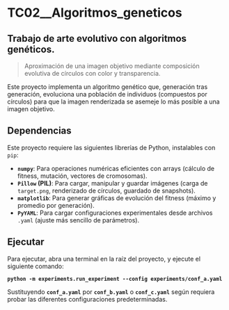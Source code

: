 # TC02__Algoritmos_geneticos

## Trabajo de arte evolutivo con algoritmos genéticos.

> Aproximación de una imagen objetivo mediante composición evolutiva de círculos con color y transparencia.

Este proyecto implementa un algoritmo genético que, generación tras generación, evoluciona una población de individuos (compuestos por círculos) para que la imagen renderizada se asemeje lo más posible a una imagen objetivo.

## Dependencias

Este proyecto requiere las siguientes librerías de Python, instalables con `pip`:

- **`numpy`**: Para operaciones numéricas eficientes con arrays (cálculo de fitness, mutación, vectores de cromosomas).
- **`Pillow` (PIL)**: Para cargar, manipular y guardar imágenes (carga de `target.png`, renderizado de círculos, guardado de snapshots).
- **`matplotlib`**: Para generar gráficas de evolución del fitness (máximo y promedio por generación).
- **`PyYAML`**: Para cargar configuraciones experimentales desde archivos `.yaml` (ajuste más sencillo de parámetros).

## Ejecutar

Para ejecutar, abra una terminal en la raíz del proyecto, y ejecute el siguiente comando:

**`python -m experiments.run_experiment --config experiments/conf_a.yaml`**

Sustituyendo **`conf_a.yaml`** por **`conf_b.yaml`** o **`conf_c.yaml`** según requiera probar las diferentes configuraciones predeterminadas. 